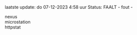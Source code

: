 laatste update: 
do 07-12-2023  4:58   uur 
Status: FAALT - fout - 
<div class="service R">nexus</div><div class="service R">microstation</div><div class="service G">httpstat</div>